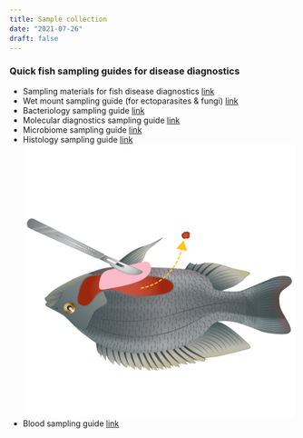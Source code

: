 ```yaml
---
title: Sample collection
date: "2021-07-26"
draft: false
---
```


### Quick fish sampling guides for disease diagnostics

- Sampling materials for fish disease diagnostics [link](https://hdl.handle.net/20.500.12348/4836)
- Wet mount sampling guide (for ectoparasites & fungi) [link](https://hdl.handle.net/20.500.12348/4837)
- Bacteriology sampling guide [link](https://hdl.handle.net/20.500.12348/4840)
- Molecular diagnostics sampling guide [link](https://hdl.handle.net/20.500.12348/4841)
- Microbiome sampling guide [link](https://hdl.handle.net/20.500.12348/4838)
- Histology sampling guide [link](https://hdl.handle.net/20.500.12348/4842)
![Diagram of resource](/Histology-04.png)
- Blood sampling guide [link](https://hdl.handle.net/20.500.12348/4839)




